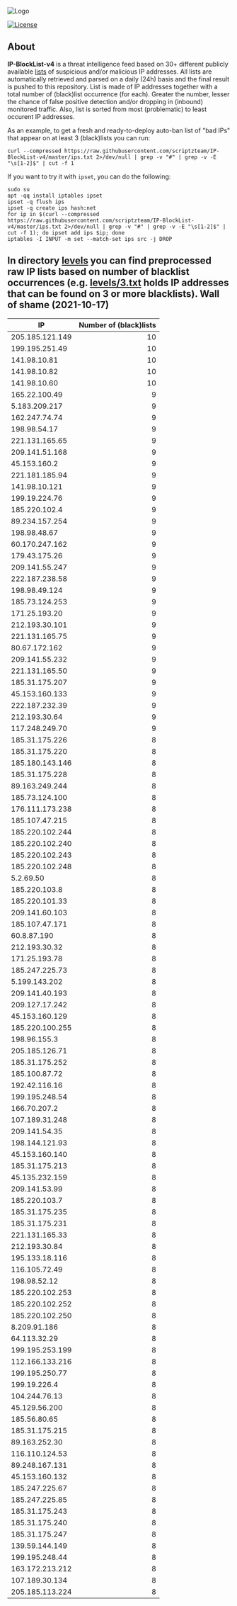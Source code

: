 ![Logo](https://i.imgur.com/PyKLAe7.png)

[![License](https://img.shields.io/badge/license-The_Unlicense-red.svg)](https://unlicense.org/)

About
----

**IP-BlockList-v4** is a threat intelligence feed based on 30+ different publicly available [lists](https://github.com/stamparm/maltrail) of suspicious and/or malicious IP addresses. All lists are automatically retrieved and parsed on a daily (24h) basis and the final result is pushed to this repository. List is made of IP addresses together with a total number of (black)list occurrence (for each). Greater the number, lesser the chance of false positive detection and/or dropping in (inbound) monitored traffic. Also, list is sorted from most (problematic) to least occurent IP addresses.

As an example, to get a fresh and ready-to-deploy auto-ban list of "bad IPs" that appear on at least 3 (black)lists you can run:

```
curl --compressed https://raw.githubusercontent.com/scriptzteam/IP-BlockList-v4/master/ips.txt 2>/dev/null | grep -v "#" | grep -v -E "\s[1-2]$" | cut -f 1
```

If you want to try it with `ipset`, you can do the following:

```
sudo su
apt -qq install iptables ipset
ipset -q flush ips
ipset -q create ips hash:net
for ip in $(curl --compressed https://raw.githubusercontent.com/scriptzteam/IP-BlockList-v4/master/ips.txt 2>/dev/null | grep -v "#" | grep -v -E "\s[1-2]$" | cut -f 1); do ipset add ips $ip; done
iptables -I INPUT -m set --match-set ips src -j DROP
```

In directory [levels](levels) you can find preprocessed raw IP lists based on number of blacklist occurrences (e.g. [levels/3.txt](levels/3.txt) holds IP addresses that can be found on 3 or more blacklists).
Wall of shame (2021-10-17)
----

|IP|Number of (black)lists|
|---|--:|
205.185.121.149|10
199.195.251.49|10
141.98.10.81|10
141.98.10.82|10
141.98.10.60|10
165.22.100.49|9
5.183.209.217|9
162.247.74.74|9
198.98.54.17|9
221.131.165.65|9
209.141.51.168|9
45.153.160.2|9
221.181.185.94|9
141.98.10.121|9
199.19.224.76|9
185.220.102.4|9
89.234.157.254|9
198.98.48.67|9
60.170.247.162|9
179.43.175.26|9
209.141.55.247|9
222.187.238.58|9
198.98.49.124|9
185.73.124.253|9
171.25.193.20|9
212.193.30.101|9
221.131.165.75|9
80.67.172.162|9
209.141.55.232|9
221.131.165.50|9
185.31.175.207|9
45.153.160.133|9
222.187.232.39|9
212.193.30.64|9
117.248.249.70|9
185.31.175.226|8
185.31.175.220|8
185.180.143.146|8
185.31.175.228|8
89.163.249.244|8
185.73.124.100|8
176.111.173.238|8
185.107.47.215|8
185.220.102.244|8
185.220.102.240|8
185.220.102.243|8
185.220.102.248|8
5.2.69.50|8
185.220.103.8|8
185.220.101.33|8
209.141.60.103|8
185.107.47.171|8
60.8.87.190|8
212.193.30.32|8
171.25.193.78|8
185.247.225.73|8
5.199.143.202|8
209.141.40.193|8
209.127.17.242|8
45.153.160.129|8
185.220.100.255|8
198.96.155.3|8
205.185.126.71|8
185.31.175.252|8
185.100.87.72|8
192.42.116.16|8
199.195.248.54|8
166.70.207.2|8
107.189.31.248|8
209.141.54.35|8
198.144.121.93|8
45.153.160.140|8
185.31.175.213|8
45.135.232.159|8
209.141.53.99|8
185.220.103.7|8
185.31.175.235|8
185.31.175.231|8
221.131.165.33|8
212.193.30.84|8
195.133.18.116|8
116.105.72.49|8
198.98.52.12|8
185.220.102.253|8
185.220.102.252|8
185.220.102.250|8
8.209.91.186|8
64.113.32.29|8
199.195.253.199|8
112.166.133.216|8
199.195.250.77|8
199.19.226.4|8
104.244.76.13|8
45.129.56.200|8
185.56.80.65|8
185.31.175.215|8
89.163.252.30|8
116.110.124.53|8
89.248.167.131|8
45.153.160.132|8
185.247.225.67|8
185.247.225.85|8
185.31.175.243|8
185.31.175.240|8
185.31.175.247|8
139.59.144.149|8
199.195.248.44|8
163.172.213.212|8
107.189.30.134|8
205.185.113.224|8
